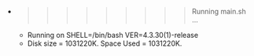* >>>>>>>>> Running main.sh ...
  * Running on SHELL=/bin/bash VER=4.3.30(1)-release
  * Disk size = 1031220K. Space Used = 1031220K.
